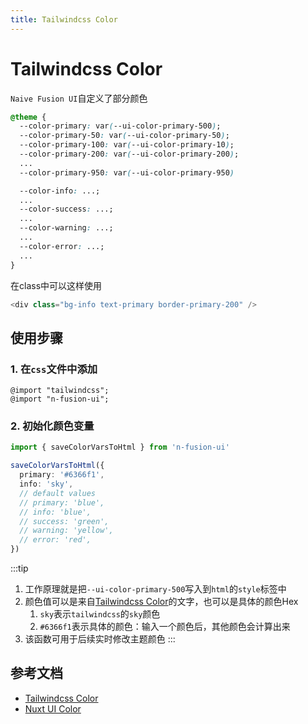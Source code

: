 ```yaml
---
title: Tailwindcss Color
---
```


# Tailwindcss Color

`Naive Fusion UI`自定义了部分颜色
```css
@theme {
  --color-primary: var(--ui-color-primary-500);
  --color-primary-50: var(--ui-color-primary-50);
  --color-primary-100: var(--ui-color-primary-10);
  --color-primary-200: var(--ui-color-primary-200);
  ...
  --color-primary-950: var(--ui-color-primary-950)

  --color-info: ...;
  ...
  --color-success: ...;
  ...
  --color-warning: ...;
  ...
  --color-error: ...;
  ...
}
```

在class中可以这样使用
```js
<div class="bg-info text-primary border-primary-200" />
```

## 使用步骤

### 1. 在`css`文件中添加

```css{2}
@import "tailwindcss";
@import "n-fusion-ui";
```

### 2. 初始化颜色变量

```ts
import { saveColorVarsToHtml } from 'n-fusion-ui'

saveColorVarsToHtml({
  primary: '#6366f1',
  info: 'sky',
  // default values
  // primary: 'blue',
  // info: 'blue',
  // success: 'green',
  // warning: 'yellow',
  // error: 'red',
})
```
:::tip
1. 工作原理就是把`--ui-color-primary-500`写入到`html`的`style`标签中
2. 颜色值可以是来自[Tailwindcss Color](https://tailwindcss.com/docs/colors)的文字，也可以是具体的颜色Hex
   1. `sky`表示`tailwindcss`的`sky`颜色
   2. `#6366f1`表示具体的颜色：输入一个颜色后，其他颜色会计算出来
3. 该函数可用于后续实时修改主题颜色
:::

## 参考文档

- [Tailwindcss Color](https://tailwindcss.com/docs/colors)
- [Nuxt UI Color](https://github.com/nuxt/ui/blob/v3/src/runtime/plugins/colors.ts)
